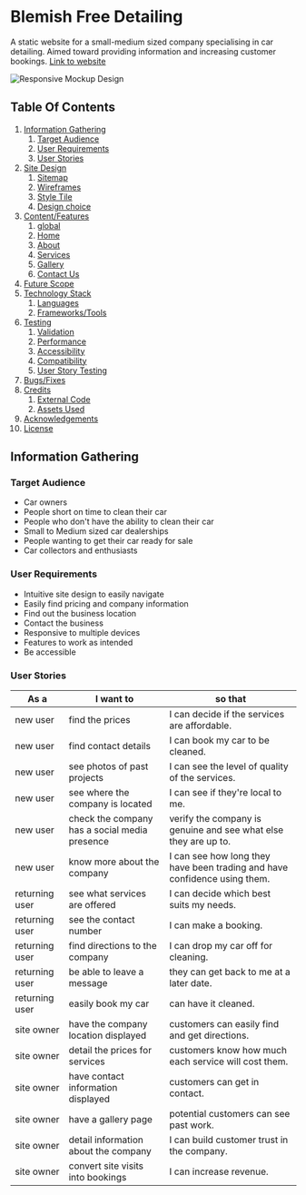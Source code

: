 # Blemish Free Detailing
A static website for a small-medium sized company specialising in car detailing. Aimed toward providing information and increasing customer bookings.
[Link to website](https://hardingrichard.github.io/ci-ms1-blemishfreedetailing/)

![Responsive Mockup Design](docs/img-mockup.jpg)

## Table Of Contents

1. [Information Gathering](#information-gathering)
    1. [Target Audience](#target-audience)
    2. [User Requirements](#user-requirements)
    3. [User Stories](#user-stories)
2. [Site Design](#site-design)
    1. [Sitemap](#sitemap)
    2. [Wireframes](#wireframes)
    3. [Style Tile](#style-tile)
    4. [Design choice](#design-choice)
3. [Content/Features](#content/features)
    1. [global](#global)
    2. [Home](#home)
    3. [About](#about)
    4. [Services](#services)
    5. [Gallery](#gallery)
    6. [Contact Us](#contact-us)
4. [Future Scope](#future-scope)
5. [Technology Stack](#technology-stack)
    1. [Languages](#languages)
    2. [Frameworks/Tools](#frameworks/tools)
6. [Testing](#testing)
    1. [Validation](#validation)
    2. [Performance](#performance)
    3. [Accessibility](#accessibility)
    4. [Compatibility](#compatibility)
    5. [User Story Testing](#user-story-testing)
7. [Bugs/Fixes](#bugs/fixes)
8. [Credits](#credits)
    1. [External Code](#external-code)
    2. [Assets Used](#assets-used)
9. [Acknowledgements](#acknowledgements)
10. [License](#license)

## Information Gathering

### Target Audience
* Car owners
* People short on time to clean their car
* People who don't have the ability to clean their car
* Small to Medium sized car dealerships
* People wanting to get their car ready for sale
* Car collectors and enthusiasts

### User Requirements
* Intuitive site design to easily navigate
* Easily find pricing and company information
* Find out the business location
* Contact the business
* Responsive to multiple devices
* Features to work as intended
* Be accessible

### User Stories
As a | I want to | so that
-----|-----------|--------
new user | find the prices | I can decide if the services are affordable.
new user | find contact details | I can book my car to be cleaned.
new user | see photos of past projects | I can see the level of quality of the services.
new user | see where the company is located | I can see if they're local to me.
new user | check the company has a social media presence | verify the company is genuine and see what else they are up to.
new user | know more about the company | I can see how long they have been trading and have confidence using them.
returning user | see what services are offered | I can decide which best suits my needs.
returning user | see the contact number | I can make a booking.
returning user | find directions to the company | I can drop my car off for cleaning.
returning user | be able to leave a message | they can get back to me at a later date.
returning user | easily book my car | can have it cleaned.
site owner | have the company location displayed | customers can easily find and get directions.
site owner | detail the prices for services | customers know how much each service will cost them.
site owner | have contact information displayed | customers can get in contact.
site owner | have a gallery page | potential customers can see past work.
site owner | detail information about the company | I can build customer trust in the company.
site owner | convert site visits into bookings | I can increase revenue.
